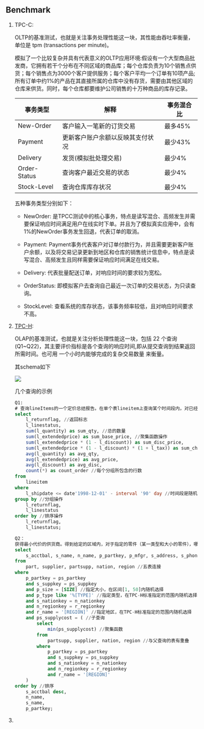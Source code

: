 ## Benchmark

1. TPC-C:

   OLTP的基准测试，也就是关注事务处理性能这一块，其性能由吞吐率衡量，单位是 tpm (transactions per minute)。

   模拟了一个比较复杂并具有代表意义的OLTP应用环境:假设有一个大型商品批发商，它拥有若干个分布在不同区域的商品库；每个仓库负责为10个销售点供货；每个销售点为3000个客户提供服务；每个客户平均一个订单有10项产品;所有订单中约1%的产品在其直接所属的仓库中没有存货，需要由其他区域的仓库来供货。同时，每个仓库都要维护公司销售的十万种商品的库存记录。

   | 事务类型     | 解释                             | 事务混合比 |
   | ------------ | -------------------------------- | ---------- |
   | New-Order    | 客户输入一笔新的订货交易         | 最多45%    |
   | Payment      | 更新客户账户余额以反映其支付状况 | 最少43%    |
   | Delivery     | 发货(模拟批处理交易)             | 最少4%     |
   | Order-Status | 查询客户最近交易的状态           | 最少4%     |
   | Stock-Level  | 查询仓库库存状况                 | 最少4%     |

   五种事务类型分别如下：

   - NewOrder: 是TPCC测试中的核心事务，特点是读写混合、高频发生并需要保证响应时间满足用户在线实时下单。并且为了模拟真实应用中，会有1%的NewOrder事务发生回退，代表订单的取消。

   - Payment: Payment事务代表客户对订单付款行为，并且需要更新客户账户余额，以及将交易记录更新到地区和仓库的销售统计信息中，特点是读写混合、高频发生且同样需要保证响应时间满足在线交易。

   - Delivery: 代表批量配送订单，对响应时间的要求较为宽松。

   - OrderStatus: 即模拟客户去查询自己最近一次订单的交易状态，为只读查询。

   - StockLevel: 查看系统的库存状态，该事务频率较低，且对响应时间要求不高。

2. [TPC-H](http://www.tpc.org/tpc_documents_current_versions/pdf/tpc-h_v2.17.3.pdf):

   OLAP的基准测试，也就是关注分析处理性能这一块，包括 22 个查询(Q1~Q22)，其主要评价指标是各个查询的响应时间,即从提交查询到结果返回所需时间。也可用 一个小时内能够完成的复杂交易数量 来衡量。

   其schema如下

   ![](https://cchw-1257198376.cos.ap-chengdu.myqcloud.com/test/clipboard_20200920085426.png)

   几个查询的示例

   ```sql
   Q1:
   # 查询lineItems的一个定价总结报告。在单个表lineitem上查询某个时间段内，对已经付款的、已经运送的等各类商品进行统计，包括业务量的计费、发货、折扣、税、平均价格等信息
   select 
       l_returnflag, //返回标志
       l_linestatus, 
       sum(l_quantity) as sum_qty, //总的数量
       sum(l_extendedprice) as sum_base_price, //聚集函数操作
       sum(l_extendedprice * (1 - l_discount)) as sum_disc_price, 
       sum(l_extendedprice * (1 - l_discount) * (1 + l_tax)) as sum_charge, 
       avg(l_quantity) as avg_qty, 
       avg(l_extendedprice) as avg_price, 
       avg(l_discount) as avg_disc, 
       count(*) as count_order //每个分组所包含的行数
   from 
       lineitem
   where 
       l_shipdate <= date'1998-12-01' - interval '90' day //时间段是随机生成的
   group by //分组操作
       l_returnflag, 
       l_linestatus
   order by //排序操作
       l_returnflag, 
       l_linestatus;
   ```

   ```sql
   Q2：
   获得最小代价的供货商。得到给定的区域内，对于指定的零件（某一类型和大小的零件），哪个供应者能以最低的价格供应它，就可以选择哪个供应者来订货
   select
       s_acctbal, s_name, n_name, p_partkey, p_mfgr, s_address, s_phone, s_comment /*查询供应者的帐户余额、名字、国家、零件的号码、生产者、供应者的地址、电话号码、备注信息 */
   from
       part, supplier, partsupp, nation, region //五表连接
   where
       p_partkey = ps_partkey
       and s_suppkey = ps_suppkey
       and p_size = [SIZE] //指定大小，在区间[1, 50]内随机选择
       and p_type like '%[TYPE]' //指定类型，在TPC-H标准指定的范围内随机选择
       and s_nationkey = n_nationkey
       and n_regionkey = r_regionkey
       and r_name = '[REGION]' //指定地区，在TPC-H标准指定的范围内随机选择
       and ps_supplycost = ( //子查询
           select
               min(ps_supplycost) //聚集函数
           from
               partsupp, supplier, nation, region //与父查询的表有重叠
           where
               p_partkey = ps_partkey
               and s_suppkey = ps_suppkey
               and s_nationkey = n_nationkey
               and n_regionkey = r_regionkey
               and r_name = '[REGION]'
       )
   order by //排序
       s_acctbal desc,
       n_name,
       s_name,
       p_partkey;
   ```

   

3. 